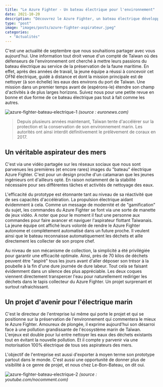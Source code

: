 ```yaml
---
title: "Le Azure Fighter - Un bateau électrique pour l'environnement"
date: 2021-10-20
description: "Découvrez le Azure Fighter, un bateau électrique développé par un groupe d'activistes de Taïwan qui lutte pour la protection de l'environnement local"
type: "post"
image: "images/posts/azure-fighter-aspirateur.jpeg"
categories: 
  - "Actualités"
---
```


C'est une actualité de septembre que nous souhaitions partager avec vous aujourd'hui. Une information tout droit venue d'un compté de Taïwan où des défenseurs de l'environnement ont cherché à mettre leurs passions du bateau électrique au service de la préservation de la faune maritime. En effet, après des années de travail, la jeune équipe a réussi à concevoir cet OFNI électrique, guidé à distance et dont la mission principale est de nettoyer (à son échelle) les eaux des environs du port de Taïwan. Une mission dans un premier temps avant de (espérons-le) étendre son champ d'activités à de plus larges horizons. Suivez nous pour une petite revue en bonne et due forme de ce bateau électrique pas tout à fait comme les autres.

![azure-fighter-bateau-electrique-1](/images/posts/azur-fighter-indoor.jpg)
*(source : euronews.com)*

> Depuis plusieurs années maintenant, Taïwan tente d'accélérer sur la protection et la conservation de son environnement marin. Les autorités ont ainsi interdit définitivement le prélèvement de coraux en 2017.


## Un véritable aspirateur des mers 

C'est via une vidéo partagée sur les réseaux sociaux que nous sont parvenues les premières (et encore rares) images du "bateau" électrique Azure Fighter. C'est pour un design proche d'un catamaran que les jeunes ingénieurs ont d'ailleurs opté. En raison notamment de la stabilité nécessaire pour ses différentes tâches et activités de nettoyage des eaux.

L'efficacité du prototype est étonnante tant au niveau de sa réactivité que de ses capacités d'accélération. La propulsion électrique aidant évidemment à cela. Comme un message de modernité et de "gamification" du sujet, les commandes du Azure Fighter se font via une sorte de manette de jeux vidéo. A noter que pour le moment il faut une personne aux commandes pour faire avancer et naviguer l'aspirateur flottant Taiwanais. La jeune équipe ont affiché leurs volonté de rendre le Azure Fighter autonome et complétement automatisé dans un future proche. Il veulent ainsi que le bateau reconnaisse automatiquement les déchets et aille directement les collecter de son propre chef.

Au niveau de son mécanisme de collection, la simplicité a été privilégiée pour garantir une efficacité optimale. Ainsi, près de 70 kilos de déchets peuvent être "aspiré" tous les jours avant d'aller déposer son trésor à la poubelle à la fin d'une dure journée de dure labeur. Tout cela se faisant évidemment dans un silence des plus appréciable. Les deux coques viennent directement transpercer l'eau pour naturellement rediriger les déchets dans le tapis collecteur du Azure Fighter. Un projet surprenant et surtout rafraichissant.

## Un projet d'avenir pour l'électrique marin

C'est le directeur de l'entreprise lui même qui porte le projet et qui se positionne sur la préservation de l'environnement qui commentera le mieux le Azure Fighter. Amoureux de plongée, il exprime aujourd'hui son désarroi face à une pollution grandissante de l'écosystème marin de Taïwan. L'enjeux est double pour lui entre nettoyer les eaux des déchets existants tout en évitant la nouvelle pollution. Et il compte y parvenir via une motorisation 100% électrique de tous ses aspirateurs des mers.

L'objectif de l'entreprise est aussi d'exporter à moyen terme son prototype partout dans le monde. C'est aussi une opportunité de donner plus de visibilité à ce genre de projet, et nous chez Le-Bon-Bateau, on dit oui.

![azure-fighter-bateau-electrique-2](/images/posts/azure-fighter-low-quality.jpeg)
*(source : youtube.com/nocomment.com)*
